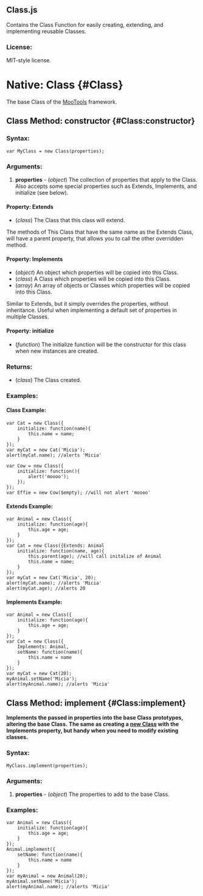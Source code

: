 Class.js
--------

Contains the Class Function for easily creating, extending, and implementing reusable Classes.

### License:

MIT-style license.



Native: Class {#Class}
======================

The base Class of the [MooTools](http://mootools.net/) framework.

Class Method: constructor {#Class:constructor}
----------------------------------------------

### Syntax:

	var MyClass = new Class(properties);

### Arguments:

1. **properties** - (*object*) The collection of properties that apply to the Class. Also accepts some special properties such as Extends, Implements, and initialize (see below).

#### Property: Extends

* (*class*) The Class that this class will extend.

The methods of This Class that have the same name as the Extends Class, will have a parent property, that allows you to call the other overridden method.

#### Property: Implements

* (*object*) An object which properties will be copied into this Class.
* (*class*) A Class which properties will be copied into this Class.
* (*array*) An array of objects or Classes which properties will be copied into this Class.

Similar to Extends, but it simply overrides the properties, without inheritance.
Useful when implementing a default set of properties in multiple Classes.

#### Property: initialize

* (*function*) The initialize function will be the constructor for this class when new instances are created.

### Returns:

* (*class*) The Class created.

### Examples:

#### Class Example:

	var Cat = new Class({
		initialize: function(name){
			this.name = name;
		}
	});
	var myCat = new Cat('Micia');
	alert(myCat.name); //alerts 'Micia'

	var Cow = new Class({
		initialize: function(){
			alert('moooo');
		});
	});
	var Effie = new Cow($empty); //will not alert 'moooo'

#### Extends Example:

	var Animal = new Class({
		initialize: function(age){
			this.age = age;
		}
	});
	var Cat = new Class({Extends: Animal
		initialize: function(name, age){
			this.parent(age); //will call initalize of Animal
			this.name = name;
		}
	});
	var myCat = new Cat('Micia', 20);
	alert(myCat.name); //alerts 'Micia'
	alert(myCat.age); //alerts 20

#### Implements Example:

	var Animal = new Class({
		initialize: function(age){
			this.age = age;
		}
	});
	var Cat = new Class({
		Implements: Animal,
		setName: function(name){
			this.name = name
		}
	});
	var myCat = new Cat(20);
	myAnimal.setName('Micia');
	alert(myAnimal.name); //alerts 'Micia'




Class Method: implement {#Class:implement}
------------------------------------------

**Implements the passed in properties into the base Class prototypes, altering the base Class.**
**The same as creating a [new Class](#Class:constructor) with the Implements property, but handy when you need to modify existing classes.**

### Syntax:

	MyClass.implement(properties);

### Arguments:

1. **properties** - (*object*) The properties to add to the base Class.

### Examples:

	var Animal = new Class({
		initialize: function(age){
			this.age = age;
		}
	});
	Animal.implement({
		setName: function(name){
			this.name = name
		}
	});
	var myAnimal = new Animal(20);
	myAnimal.setName('Micia');
	alert(myAnimal.name); //alerts 'Micia'
